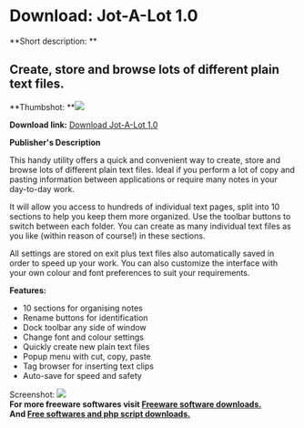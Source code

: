 # Download: Jot-A-Lot 1.0

**Short description: **

## Create, store and browse lots of different plain text files.

  
**Thumbshot: **![](http://www.freewarefiles.com/screenshot/jotalot2_md.gif)   
  
**Download link:** [Download Jot-A-Lot 1.0](http://freesoftwares.boysofts.com/Jot-A-Lot_program_20357.html)  
  

**Publisher's Description**  
  

This handy utility offers a quick and convenient way to create, store and
browse lots of different plain text files. Ideal if you perform a lot of copy
and pasting information between applications or require many notes in your
day-to-day work.

It will allow you access to hundreds of individual text pages, split into 10
sections to help you keep them more organized. Use the toolbar buttons to
switch between each folder. You can create as many individual text files as
you like (within reason of course!) in these sections.

All settings are stored on exit plus text files also automatically saved in
order to speed up your work. You can also customize the interface with your
own colour and font preferences to suit your requirements.

**Features:**

  * 10 sections for organising notes 
  * Rename buttons for identification 
  * Dock toolbar any side of window 
  * Change font and colour settings 
  * Quickly create new plain text files 
  * Popup menu with cut, copy, paste 
  * Tag browser for inserting text clips 
  * Auto-save for speed and safety 

  
  
Screenshot: ![](http://www.freewarefiles.com/screenshot/jotalot2.gif)  
**For more freeware softwares visit [Freeware software downloads.](http://freesoftwares.boysofts.com/)**   
**And [Free softwares and php script downloads.](http://www.boysofts.com/)**

